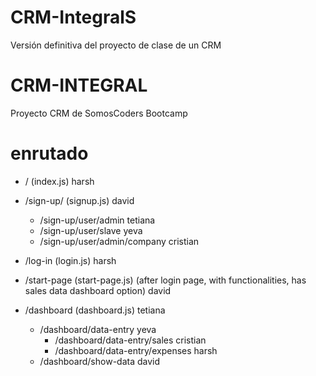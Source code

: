 # CRM-IntegralS
 Versión definitiva del proyecto de clase de un CRM

# CRM-INTEGRAL
Proyecto CRM de SomosCoders Bootcamp


# enrutado

* / (index.js) harsh
    
* /sign-up/ (signup.js) david
  * /sign-up/user/admin tetiana
  * /sign-up/user/slave yeva
  * /sign-up/user/admin/company cristian

* /log-in (login.js) harsh
  
* /start-page (start-page.js) (after login page, with       functionalities, has sales data dashboard option) david

* /dashboard (dashboard.js) tetiana
    * /dashboard/data-entry yeva
      * /dashboard/data-entry/sales cristian 
      * /dashboard/data-entry/expenses harsh
    * /dashboard/show-data david